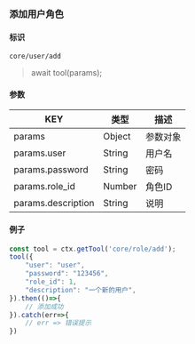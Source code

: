 
### 添加用户角色

#### 标识

`core/user/add`

> await tool(params);

#### 参数

| KEY                | 类型    | 描述     |
| ------------------ | ------- | -------- |
| params             | Object  | 参数对象 |
| params.user        | String  | 用户名   |
| params.password    | String  | 密码     |
| params.role_id     | Number  | 角色ID   |
| params.description | String  | 说明     |

#### 例子

```javascript
const tool = ctx.getTool('core/role/add');
tool({
    "user": "user",
    "password": "123456",
    "role_id": 1,
    "description": "一个新的用户",
}).then(()=>{
    // 添加成功
}).catch(err=>{
    // err => 错误提示
})
```
